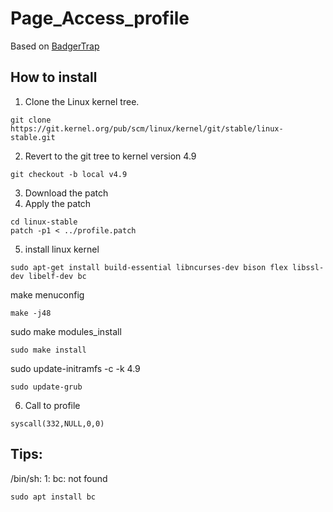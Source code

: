 # Page_Access_profile
Based on [BadgerTrap](http://research.cs.wisc.edu/multifacet/BadgerTrap/)

## How to install

1. Clone the Linux kernel tree.
```
git clone https://git.kernel.org/pub/scm/linux/kernel/git/stable/linux-stable.git
```
2. Revert to the git tree to kernel version 4.9
```
git checkout -b local v4.9
```
3. Download the patch
4. Apply the patch
```
cd linux-stable
patch -p1 < ../profile.patch
```

5. install linux kernel
```
sudo apt-get install build-essential libncurses-dev bison flex libssl-dev libelf-dev bc
```
make menuconfig
```
make -j48
```
sudo make modules_install
```
sudo make install
```
sudo update-initramfs -c -k 4.9
```
sudo update-grub
```
6. Call to profile
```
syscall(332,NULL,0,0)
```


## Tips:
/bin/sh: 1: bc: not found
```
sudo apt install bc
```
